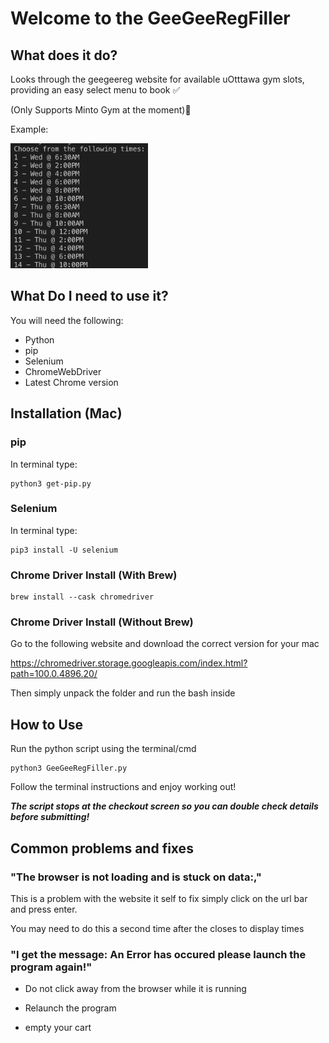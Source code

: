 # Welcome to the GeeGeeRegFiller

## What does it do?

Looks through the geegeereg website for available uOtttawa gym slots, providing an easy select menu to book ✅

(Only Supports Minto Gym at the moment)🚨

Example:

<img src="list.png"
     alt="list"
     style="height: 200px; width: 220px;" />

## What Do I need to use it?

You will need the following:

- Python
- pip
- Selenium
- ChromeWebDriver
- Latest Chrome version

## Installation (Mac)

### pip

In terminal type:

```
python3 get-pip.py
```

### Selenium

In terminal type:

```
pip3 install -U selenium
```

### Chrome Driver Install (With Brew)

```
brew install --cask chromedriver
```

### Chrome Driver Install (Without Brew)

Go to the following website and download the correct version for your mac

<https://chromedriver.storage.googleapis.com/index.html?path=100.0.4896.20/>

Then simply unpack the folder and run the bash inside

## How to Use

Run the python script using the terminal/cmd

```
python3 GeeGeeRegFiller.py
```

Follow the terminal instructions and enjoy working out!

***The script stops at the checkout screen so you can double check details before submitting!***

## Common problems and fixes

### "The browser is not loading and is stuck on data:,"

This is a problem with the website it self to fix simply click on the url bar and press enter.

You may need to do this a second time after the closes to display times

### "I get the message: An Error has occured please launch the program again!"

- Do not click away from the browser while it is running

- Relaunch the program

- empty your cart 
